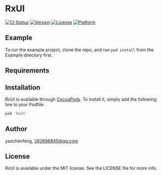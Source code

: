 # RxUI

[![CI Status](https://img.shields.io/travis/yaochenfeng/RxUI.svg?style=flat)](https://travis-ci.org/yaochenfeng/RxUI)
[![Version](https://img.shields.io/cocoapods/v/RxUI.svg?style=flat)](https://cocoapods.org/pods/RxUI)
[![License](https://img.shields.io/cocoapods/l/RxUI.svg?style=flat)](https://cocoapods.org/pods/RxUI)
[![Platform](https://img.shields.io/cocoapods/p/RxUI.svg?style=flat)](https://cocoapods.org/pods/RxUI)

## Example

To run the example project, clone the repo, and run `pod install` from the Example directory first.

## Requirements

## Installation

RxUI is available through [CocoaPods](https://cocoapods.org). To install
it, simply add the following line to your Podfile:

```ruby
pod 'RxUI'
```

## Author

yaochenfeng, 282696845@qq.com

## License

RxUI is available under the MIT license. See the LICENSE file for more info.
